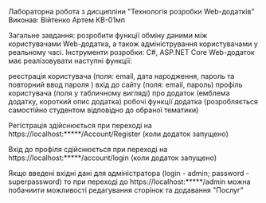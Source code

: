 Лабораторна робота 
з дисципліни "Технологія розробки Web-додатків"
Виконав: Війтенко Артем КВ-01мп

Загальне завдання: розробити функції обміну даними між користувачами Web-додатка, а також адміністрування користувачами у реальному часі.
Інструменти розробки: C#, ASP.NET Core 
Web-додаток має реалізовувати наступні функції:

реєстрація користувача (поля:  email, дата народження, пароль та повторний ввод пароля )
вхід до сайту (поля: email, пароль)
профіль користувача (поля у табличному вигляді)
про додаток (емблема додатку, короткий опис додатка)
робочі функції додатка (розробляється самостійно студентом відповідно до обраної тематики)


Регістрація здійснюється при переході на https://localhost:*****/Account/Register (коли додаток запущено) 

Вхід до профіля сдійснюється при переході на https://localhost:*****/account/login (коли додаток запущено) 

Якщо введені вхідні дані для адміністратора (login - admin; password - superpassword) то при переході до https://localhost:*****/admin 
можна побачиити можливості редагування сторінок та додавання "Послуг"
